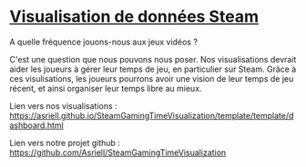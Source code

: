 # [Visualisation de données Steam](https://asriell.github.io/SteamGamingTimeVisualization/template/template/dashboard.html)

A quelle fréquence jouons-nous aux jeux vidéos ?

C'est une question que nous pouvons nous poser. Nos visualisations devrait aider les joueurs à gérer leur temps de jeu, en particulier sur Steam. Grâce à ces visulisations, les joueurs pourrons avoir une vision de leur temps de jeu récent, et ainsi organiser leur temps libre au mieux.

Lien vers nos visualisations : https://asriell.github.io/SteamGamingTimeVisualization/template/template/dashboard.html

Lien vers notre projet github : https://github.com/Asriell/SteamGamingTimeVisualization
